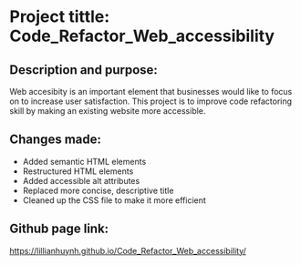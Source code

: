 # Project tittle: Code_Refactor_Web_accessibility

## Description and purpose:
Web accesibity is an important element that businesses would like to focus on to increase user satisfaction. This project is to improve code refactoring skill by making an existing website more accessible.

## Changes made:

* Added semantic HTML elements
* Restructured HTML elements
* Added accessible alt attributes
* Replaced more concise, descriptive title
* Cleaned up the CSS file to make it more efficient

## Github page link:
https://lillianhuynh.github.io/Code_Refactor_Web_accessibility/